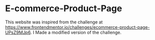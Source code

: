 # E-commerce-Product-Page

This website was inspired from the challenge at https://www.frontendmentor.io/challenges/ecommerce-product-page-UPsZ9MJp6. I Made a modified version of the challenge.


